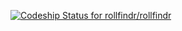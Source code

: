 [ ![Codeship Status for rollfindr/rollfindr](https://www.codeship.io/projects/18ba74e0-2808-0132-60d4-0ef31da13e21/status)](https://www.codeship.io/projects/37888)
